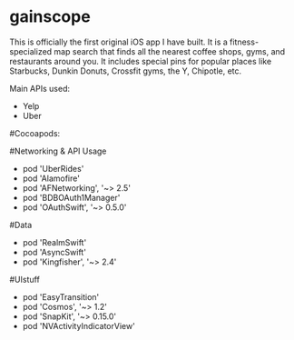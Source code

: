 # gainscope

This is officially the first original iOS app I have built. It is a fitness-specialized map search that finds all the nearest coffee shops, gyms, and restaurants around you. It includes special pins for popular places like Starbucks, Dunkin Donuts, Crossfit gyms, the Y, Chipotle, etc.

Main APIs used:
- Yelp
- Uber

#Cocoapods:

#Networking & API Usage
- pod 'UberRides'
- pod 'Alamofire'
- pod 'AFNetworking', '~> 2.5'
- pod 'BDBOAuth1Manager'
- pod 'OAuthSwift', '~> 0.5.0'

#Data
- pod 'RealmSwift'
- pod 'AsyncSwift'
- pod 'Kingfisher', '~> 2.4'

#UIstuff
- pod 'EasyTransition'
- pod 'Cosmos', '~> 1.2'
- pod 'SnapKit', '~> 0.15.0'
- pod 'NVActivityIndicatorView'

